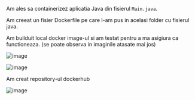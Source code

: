Am ales sa containerizez aplicatia Java din fisierul `Main.java`.

Am creeat un fisier Dockerfile pe care l-am pus in acelasi folder cu fisierul java.

Am builduit local docker image-ul si am testat pentru a ma asigiura ca functioneaza. (se poate observa in imaginile atasate mai jos)

![image](https://github.com/MarinaMihaela/DevOps/assets/103567835/aa37acb4-9b9e-4547-a5a2-3c1c1739b68d)

![image](https://github.com/MarinaMihaela/DevOps/assets/103567835/f99ac245-d6ef-4066-90f4-545b6762334f)

Am creat repository-ul dockerhub 

![image](https://github.com/MarinaMihaela/DevOps/assets/103567835/83de7a11-2a87-46dd-85a0-c2478d3f48e8)

